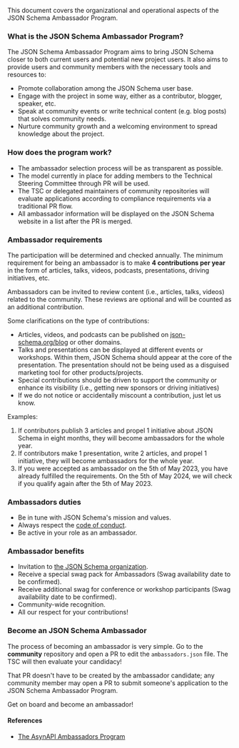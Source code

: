This document covers the organizational and operational aspects of the JSON Schema Ambassador Program.

### What is the JSON Schema Ambassador Program?

The JSON Schema Ambassador Program aims to bring JSON Schema closer to both current users and potential new project users. It also aims to provide users and community members with the necessary tools and resources to:

- Promote collaboration among the JSON Schema user base.
- Engage with the project in some way, either as a contributor, blogger, speaker, etc.
- Speak at community events or write technical content (e.g. blog posts) that solves community needs.
- Nurture community growth and a welcoming environment to spread knowledge about the project.

### How does the program work?

- The ambassador selection process will be as transparent as possible.
- The model currently in place for adding members to the Technical Steering Committee through PR will be used.
- The TSC or delegated maintainers of community repositories will evaluate applications according to compliance requirements via a traditional PR flow.
- All ambassador information will be displayed on the JSON Schema website in a list after the PR is merged.

### Ambassador requirements

The participation will be determined and checked annually. The minimum requirement for being an ambassador is to make **4 contributions per year** in the form of articles, talks, videos, podcasts, presentations, driving initiatives, etc.

Ambassadors can be invited to review content (i.e., articles, talks, videos) related to the community. These reviews are optional and will be counted as an additional contribution.

Some clarifications on the type of contributions:
    
- Articles, videos, and podcasts can be published on [json-schema.org/blog](https://json-schema.org/blog) or other domains. 
- Talks and presentations can be displayed at different events or workshops. Within them, JSON Schema should appear at the core of the presentation. The presentation should not be being used as a disguised marketing tool for other products/projects.
- Special contributions should be driven to support the community or enhance its visibility (i.e., getting new sponsors or driving initiatives) 
- If we do not notice or accidentally miscount a contribution, just let us know.
         
Examples: 

1. If contributors publish 3 articles and propel 1 initiative about JSON Schema in eight months, they will become ambassadors for the whole year.
2. If contributors make 1 presentation, write 2 articles, and propel 1 initiative, they will become ambassadors for the whole year.
3. If you were accepted as ambassador on the 5th of May 2023, you have already fulfilled the requirements. On the 5th of May 2024, we will check if you qualify again after the 5th of May 2023.
   
### Ambassadors duties

- Be in tune with JSON Schema's mission and values.
- Always respect the [code of conduct](https://github.com/json-schema-org/.github/blob/main/CODE_OF_CONDUCT.md).
- Be active in your role as an ambassador.

### Ambassador benefits

- Invitation to [the JSON Schema organization](https://github.com/orgs/json-schema-org/people).
- Receive a special swag pack for Ambassadors (Swag availability date to be confirmed).
- Receive additional swag for conference or workshop participants (Swag availability date to be confirmed).
- Community-wide recognition.
- All our respect for your contributions!

### Become an JSON Schema Ambassador

The process of becoming an ambassador is very simple. Go to the **community** repository and open a PR to edit the `ambassadors.json` file. The TSC will then evaluate your candidacy!

That PR doesn't have to be created by the ambassador candidate; any community member may open a PR to submit someone's application to the JSON Schema Ambassador Program. 

Get on board and become an ambassador!

#### References

- [The AsynAPI Ambassadors Program](https://github.com/asyncapi/community/blob/master/AMBASSADOR_ORGANIZATION.md)